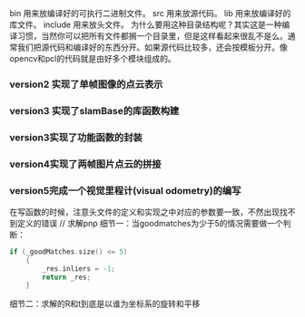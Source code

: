 bin 用来放编译好的可执行二进制文件。
src 用来放源代码。
lib 用来放编译好的库文件。
include 用来放头文件。
为什么要用这种目录结构呢？其实这是一种编译习惯，当然你可以把所有文件都搁一个目录里，但是这样看起来很乱不是么。通常我们把源代码和编译好的东西分开。如果源代码比较多，还会按模板分开。像opencv和pcl的代码就是由好多个模块组成的。





### version2 实现了单帧图像的点云表示

### version3 实现了slamBase的库函数构建

### version3实现了功能函数的封装

### version4实现了两帧图片点云的拼接

### version5完成一个视觉里程计(visual odometry)的编写

在写函数的时候，注意头文件的定义和实现之中对应的参数要一致，不然出现找不到定义的错误
// 求解pnp
细节一：当goodmatches为少于5的情况需要做一个判断：

```c++
if (_goodMatches.size() <= 5)
    {
        _res.inliers = -1;
        return _res;
    }
```

细节二：求解的R和t到底是以谁为坐标系的旋转和平移

